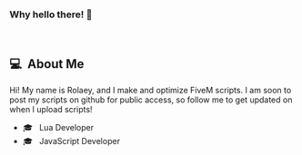 ### Why hello there! 👋
<br />

## 💻 &nbsp;About Me 
Hi! My name is Rolaey, and I make and optimize FiveM scripts. I am soon to post my scripts on github for public access, so follow me to get updated on when I upload scripts!


- 🎓 &nbsp; Lua Developer
- 🎓 &nbsp; JavaScript Developer


